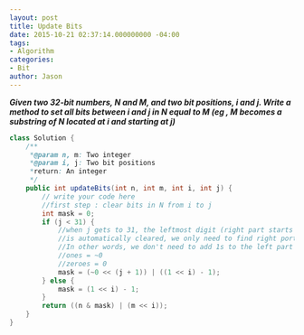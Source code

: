 ```yaml
---
layout: post
title: Update Bits
date: 2015-10-21 02:37:14.000000000 -04:00
tags:
- Algorithm
categories:
- Bit
author: Jason
---
```

<p><strong><em>Given two 32-bit numbers, N and M, and two bit positions, i and j. Write a method to set all bits between i and j in N equal to M (eg , M becomes a substring of N located at i and starting at j)</em></strong></p>


``` java
class Solution {
    /**
     *@param n, m: Two integer
     *@param i, j: Two bit positions
     *return: An integer
     */
    public int updateBits(int n, int m, int i, int j) {
        // write your code here
        //first step : clear bits in N from i to j
        int mask = 0;
        if (j < 31) {
            //when j gets to 31, the leftmost digit (right part starts from 0)
            //is automatically cleared, we only need to find right portion
            //In other words, we don't need to add 1s to the left part
            //ones = ~0 
            //zeroes = 0
            mask = (~0 << (j + 1)) | ((1 << i) - 1);
        } else {
            mask = (1 << i) - 1;
        }
        return ((n & mask) | (m << i));
    }
}
```
